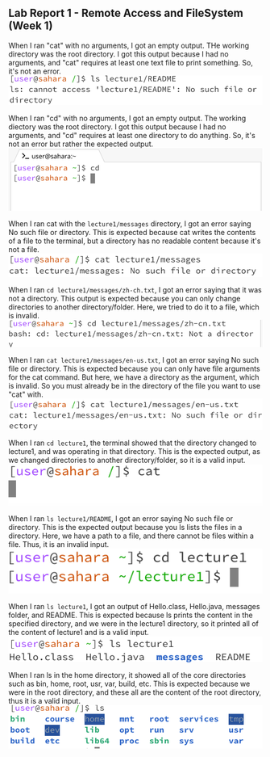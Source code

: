 ## Lab Report 1 - Remote Access and FileSystem (Week 1)

When I ran "cat" with no arguments, I got an empty output. THe working directory was the root directory. I got this output because I had no arguments, and "cat" requires at least one text file to print something. So, it's not an error.
![Image](image5.png)



When I ran "cd" with no arguments, I got an empty output. The working diectory was the root directory. I got this output because I had no arguments, and "cd" requires at least one directory to do anything. So, it's not an error but rather the expected output.
![Image](image7.png)



When I ran cat with the `lecture1/messages` directory, I got an error saying No such file or directory. This is expected because cat writes the contents of a file to the terminal, but a directory has no readable content because it's not a file.
![Image](image4.png)



When I ran `cd lecture1/messages/zh-ch.txt`, I got an error saying that it was not a directory. This output is expected because you can only change directories to another directory/folder. Here, we tried to do it to a file, which is invalid.
![Image](image1.png)



When I ran `cat lecture1/messages/en-us.txt`, I got an error saying No such file or directory. This is expected because you can only have file arguments for the cat command. But here, we have a directory as the argument, which is invalid. So you must already be in the directory of the file you want to use "cat" with.
![Image](image2.png)



When I ran `cd lecture1`, the terminal showed that the directory changed to lecture1, and was operating in that directory. This is the expected output, as we changed directories to another directory/folder, so it is a valid input.
![Image](image3.png)



When I ran `ls lecture1/README`, I got an error saying No such file or directory. This is the expected output because you ls lists the files in a directory. Here, we have a path to a file, and there cannot be files within a file. Thus, it is an invalid input. 
![Image](image8.png)



When I ran `ls lecture1`, I got an output of Hello.class, Hello.java, messages folder, and README. This is expected because ls prints the content in the specified directory, and we were in the lecture1 directory, so it printed all of the content of lecture1 and is a valid input.
![Image](image6.png)



When I ran ls in the home directory, it showed all of the core directories such as bin, home, root, usr, var, build, etc. This is expected because we were in the root directory, and these all are the content of the root directory, thus it is a valid input. 
![Image](image9.png)
